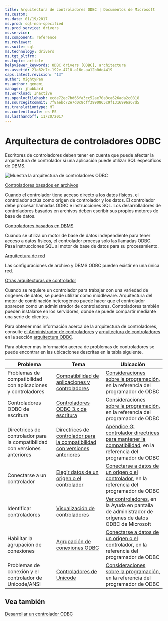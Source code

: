 ```yaml
---
title: Arquitectura de controladores ODBC | Documentos de Microsoft
ms.custom: 
ms.date: 01/19/2017
ms.prod: sql-non-specified
ms.prod_service: drivers
ms.service: 
ms.component: reference
ms.reviewer: 
ms.suite: sql
ms.technology: drivers
ms.tgt_pltfrm: 
ms.topic: article
helpviewer_keywords: ODBC drivers [ODBC], architecture
ms.assetid: 21a62c7c-192e-4718-a16e-aa12b0de4419
caps.latest.revision: "13"
author: MightyPen
ms.author: genemi
manager: jhubbard
ms.workload: Inactive
ms.openlocfilehash: ecde72ec7bd66fa3cc52ae70a3ca626ada2c0818
ms.sourcegitcommit: 7f8aebc72e7d0c8cff3990865c9f1316996a67d5
ms.translationtype: MT
ms.contentlocale: es-ES
ms.lasthandoff: 11/20/2017
---
```

# <a name="odbc-driver-architecture"></a>Arquitectura de controladores ODBC
Escritores de controladores deben tener en cuenta que puede afectar la arquitectura de controlador si una aplicación puede utilizar SQL específicos de DBMS.  
  
 ![Muestra la arquitectura de controladores ODBC](../../../odbc/reference/develop-driver/media/odbcdriverovruarch.gif "ODBCDriverOvruArch")  
  
 [Controladores basados en archivos](../../../odbc/reference/file-based-drivers.md)  
  
 Cuando el controlador tiene acceso directo a los datos físicos, el controlador actúa como origen de controlador y los datos. El controlador debe procesar llamadas ODBC e instrucciones SQL. Los desarrolladores de controladores basados en archivos deben escribir sus propios motores de base de datos.  
  
 [Controladores basados en DBMS](../../../odbc/reference/dbms-based-drivers.md)  
  
 Cuando se utiliza un motor de base de datos independiente para tener acceso a datos físicos, el controlador procesa solo las llamadas ODBC. Pasa instrucciones SQL al motor de base de datos para su procesamiento.  
  
 [Arquitectura de red](../../../odbc/reference/network-example.md)  
  
 Las configuraciones de archivo y DBMS ODBC pueden existir en una única red.  
  
 [Otras arquitecturas de controlador](../../../odbc/reference/other-driver-architectures.md)  
  
 Cuando se requiere un controlador para trabajar con una variedad de orígenes de datos, se puede utilizar como middleware. Arquitectura del motor de combinación heterogéneo puede hacer que el controlador aparecen como un administrador de controladores. Controladores también pueden instalarse en los servidores, donde se puede compartir mediante una serie de clientes.  
  
 Para obtener más información acerca de la arquitectura de controladores, consulte [el Administrador de controladores](../../../odbc/reference/the-driver-manager.md) y [arquitectura de controladores](../../../odbc/reference/driver-architecture.md) en la sección [arquitectura ODBC](../../../odbc/reference/odbc-architecture.md).  
  
 Para obtener más información acerca de problemas de controladores se puede encontrar en las ubicaciones descritas en la tabla siguiente.  
  
|Problema|Tema|Ubicación|  
|-----------|-----------|--------------|  
|Problemas de compatibilidad con aplicaciones y controladores|[Compatibilidad de aplicaciones y controladores](../../../odbc/reference/develop-app/application-and-driver-compatibility.md)|[Consideraciones sobre la programación](../../../odbc/reference/develop-app/programming-considerations.md), en la referencia del programador de ODBC|  
|Controladores ODBC de escritura|[Controladores ODBC 3.x de escritura](../../../odbc/reference/develop-app/writing-odbc-3-x-drivers.md)|[Consideraciones sobre la programación](../../../odbc/reference/develop-app/programming-considerations.md), en la referencia del programador de ODBC|  
|Directrices de controlador para la compatibilidad con versiones anteriores|[Directrices de controlador para la compatibilidad con versiones anteriores](../../../odbc/reference/appendixes/appendix-g-driver-guidelines-for-backward-compatibility.md)|[Apéndice G: controlador directrices para mantener la compatibilidad](../../../odbc/reference/appendixes/appendix-g-driver-guidelines-for-backward-compatibility.md), en la referencia del programador de ODBC|  
|Conectarse a un controlador|[Elegir datos de un origen o el controlador](../../../odbc/reference/develop-app/choosing-a-data-source-or-driver.md)|[Conectarse a datos de un origen o el controlador](../../../odbc/reference/develop-app/connecting-to-a-data-source-or-driver.md), en la referencia del programador de ODBC|  
|Identificar controladores|[Visualización de controladores](../../../odbc/admin/viewing-drivers.md)|[Ver controladores](../../../odbc/admin/viewing-drivers.md), en la Ayuda en pantalla de administrador de orígenes de datos ODBC de Microsoft|  
|Habilitar la agrupación de conexiones|[Agrupación de conexiones ODBC](../../../odbc/reference/develop-app/driver-manager-connection-pooling.md)|[Conectarse a datos de un origen o el controlador](../../../odbc/reference/develop-app/connecting-to-a-data-source-or-driver.md), en la referencia del programador de ODBC|  
|Problemas de conexión y el controlador de Unicode/ANSI|[Controladores de Unicode](../../../odbc/reference/develop-app/unicode-drivers.md)|[Consideraciones sobre la programación](../../../odbc/reference/develop-app/programming-considerations.md), en la referencia del programador de ODBC|  
  
## <a name="see-also"></a>Vea también  
 [Desarrollar un controlador ODBC](../../../odbc/reference/develop-driver/developing-an-odbc-driver.md)
